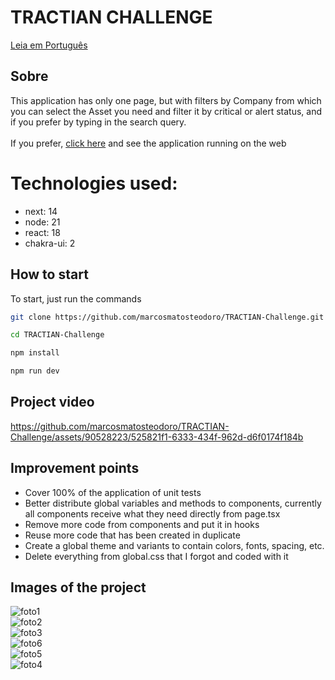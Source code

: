 # TRACTIAN CHALLENGE

[Leia em Português](README-pt_BR.md)

## Sobre
This application has only one page, but with filters by Company from which you can select the Asset you need and filter it by critical or alert status, and if you prefer by typing in the search query.
<br>
<br>
If you prefer, [click here](https://tractian-challenge-alpha.vercel.app/) and see the application running on the web

# Technologies used:
- next: 14
- node: 21
- react: 18
- chakra-ui: 2

## How to start
To start, just run the commands

```bash
git clone https://github.com/marcosmatosteodoro/TRACTIAN-Challenge.git

cd TRACTIAN-Challenge

npm install

npm run dev
```

## Project video
https://github.com/marcosmatosteodoro/TRACTIAN-Challenge/assets/90528223/525821f1-6333-434f-962d-d6f0174f184b

## Improvement points
- Cover 100% of the application of unit tests
- Better distribute global variables and methods to components, currently all components receive what they need directly from page.tsx
- Remove more code from components and put it in hooks
- Reuse more code that has been created in duplicate
- Create a global theme and variants to contain colors, fonts, spacing, etc.
- Delete everything from global.css that I forgot and coded with it
 
## Images of the project
![foto1](https://github.com/marcosmatosteodoro/TRACTIAN-Challenge/assets/90528223/e0276a44-2010-47ea-9c06-13958a268ead)
<br/>
![foto2](https://github.com/marcosmatosteodoro/TRACTIAN-Challenge/assets/90528223/8bf1ea82-90f4-4172-a791-bd89b560f0de)
<br/>
![foto3](https://github.com/marcosmatosteodoro/TRACTIAN-Challenge/assets/90528223/023844f5-6ddc-48bc-bb76-ef7a4288b32e)
<br/>
![foto6](https://github.com/marcosmatosteodoro/TRACTIAN-Challenge/assets/90528223/f0bbe15b-cec9-475c-b7c8-5f550248878e)
<br/>
![foto5](https://github.com/marcosmatosteodoro/TRACTIAN-Challenge/assets/90528223/948ac069-b0ad-451e-b1c8-2ddda1c5c9c8)
<br/>
![foto4](https://github.com/marcosmatosteodoro/TRACTIAN-Challenge/assets/90528223/d8c16669-1457-4fa4-82d9-e01c954e04e1)
